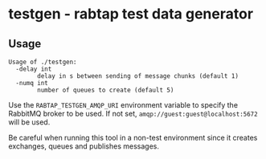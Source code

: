 # testgen - rabtap test data generator

## Usage
```
Usage of ./testgen:
  -delay int
    	delay in s between sending of message chunks (default 1)
  -numq int
    	number of queues to create (default 5)
```

Use the `RABTAP_TESTGEN_AMQP_URI` environment variable to specify the RabbitMQ
broker to be used. If not set, `amqp://guest:guest@localhost:5672` will be used.

Be careful when running this tool in a non-test environment since it creates
exchanges, queues and publishes messages.


